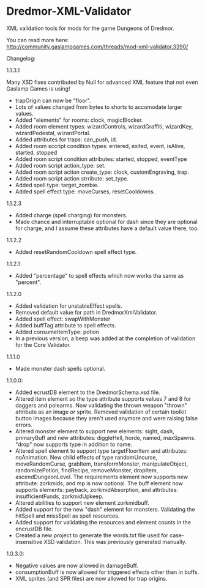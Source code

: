 Dredmor-XML-Validator
=====================

XML validation tools for mods for the game Dungeons of Dredmor. 

You can read more here:
http://community.gaslampgames.com/threads/mod-xml-validator.3390/

Changelog:

1.1.3.1

Many XSD fixes contributed by Null for advanced XML feature that not even Gaslamp Games is using!

* trapOrigin can now be "floor".
* Lots of values changed from bytes to shorts to accomodate larger values.
* Added "elements" for rooms: clock, magicBlocker.
* Added room element types: wizardControls, wizardGraffiti, wizardKey, wizardPedestal, wizardPortal.
* Added attributes for traps: can_push, id.
* Added room sccript condition types: entered, exited, event, isAlive, started, stopped
* Added room script condition attributes: started, stopped, eventType
* Added room script action_type: set.
* Added room script action create_type: clock, customEngraving, trap.
* Added room script action strribute: set_type.
* Added spell type: target_zombie.
* Added spell effect type: moveCurses, resetCooldowns.

1.1.2.3

* Added charge (spell charging) for monsters.
* Made chance and interruptable optional for dash since they are optional for charge, and I assume these attributes have a default value there, too.

1.1.2.2

* Added resetRandomCooldown spell effect type.

1.1.2.1

* Added "percentage" to spell effects which now works tha same as "percent".

1.1.2.0

* Added validation for unstableEffect spells.
* Removed default value for path in DredmorXmlValidator.
* Added spell effect: swapWithMonster
* Added buffTag attribute to spell effects.
* Added consumeItemType: potion
* In a previous version, a beep was added at the completion of validation for the Core Validator.

1.1.1.0

* Made monster dash spells optional.

1.1.0.0:

* Added ecrustDB element to the DredmorSchema.xsd file.
* Altered item element so the type attribute supports values 7 and 8 for daggers and polearms. Now validating the thrown weapon "thrown" attribute as an image *or* sprite. Removed validation of certain toolkit button images because they aren't used anymore and were raising false errors.
* Altered monster element to support new elements: sight, dash, primaryBuff and new attributes: diggleHell, horde, named, maxSpawns. "drop" now supports type in addition to name.
* Altered spell element to support type targetFloorItem and attributes: noAnimation. New child effects of type randomUncurse, moveRandomCurse, grabItem, transformMonster, manipulateObject, randomizePotion, findRecipe, removeMonster, dropItem, ascendDungeonLevel. The requirements element now supports new attribute: zorkmids, and mp is now optional. The buff element now supports elements: payback, zorkmidAbsorption, and attributes: insufficientFunds, zorkmidUpkeep.
* Altered abilities to support new element zorkmidbuff.
* Added support for the new "dash" element for monsters. Validating the hitSpell and missSpell as spell resources.
* Added support for validating the resources and element counts in the encrustDB file.
* Created a new project to generate the words.txt file used for case-insensitive XSD validation. This was previously generated manually.

1.0.3.0:

* Negative values are now allowed in damageBuff.
* consumptionBuff is now allowed for triggered effects other than in buffs.
* XML sprites (and SPR files) are now allowed for trap origins.
